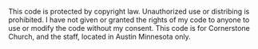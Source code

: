 This code is protected by copyright law. Unauthorized use or distribing is prohibited. I have not given or granted the rights of my code to anyone to use or modify the code without my consent. This code is for Cornerstone Church, and the staff, located in Austin Minnesota only.
